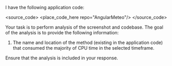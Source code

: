 I have the following application code:

<source_code>
<place_code_here repo="AngularMeteo"/>
</source_code>

Your task is to perform analysis of the screenshot and codebase. The goal of the analysis is to provide the following information:
1) The name and location of the method (existing in the application code) that consumed the majority of CPU time in the selected timeframe.

Ensure that the analysis is included in your response.
